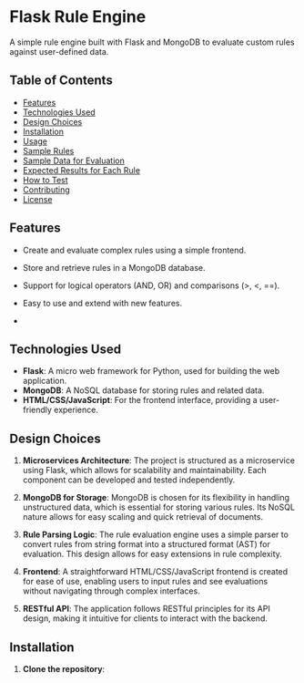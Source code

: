 # Flask Rule Engine

A simple rule engine built with Flask and MongoDB to evaluate custom rules against user-defined data.

## Table of Contents

- [Features](#features)
- [Technologies Used](#technologies-used)
- [Design Choices](#design-choices)
- [Installation](#installation)
- [Usage](#usage)
- [Sample Rules](#sample-rules)
- [Sample Data for Evaluation](#sample-data-for-evaluation)
- [Expected Results for Each Rule](#expected-results-for-each-rule)
- [How to Test](#how-to-test)
- [Contributing](#contributing)
- [License](#license)

## Features

- Create and evaluate complex rules using a simple frontend.
- Store and retrieve rules in a MongoDB database.
- Support for logical operators (AND, OR) and comparisons (>, <, ==).
- Easy to use and extend with new features.

- 
## Technologies Used

- **Flask**: A micro web framework for Python, used for building the web application.
- **MongoDB**: A NoSQL database for storing rules and related data.
- **HTML/CSS/JavaScript**: For the frontend interface, providing a user-friendly experience.


## Design Choices

1. **Microservices Architecture**: The project is structured as a microservice using Flask, which allows for scalability and maintainability. Each component can be developed and tested independently.

2. **MongoDB for Storage**: MongoDB is chosen for its flexibility in handling unstructured data, which is essential for storing various rules. Its NoSQL nature allows for easy scaling and quick retrieval of documents.

3. **Rule Parsing Logic**: The rule evaluation engine uses a simple parser to convert rules from string format into a structured format (AST) for evaluation. This design allows for easy extensions in rule complexity.

4. **Frontend**: A straightforward HTML/CSS/JavaScript frontend is created for ease of use, enabling users to input rules and see evaluations without navigating through complex interfaces.

5. **RESTful API**: The application follows RESTful principles for its API design, making it intuitive for clients to interact with the backend.



## Installation

1. **Clone the repository**:
   ```bashhttps://github.com/user/repo.git

